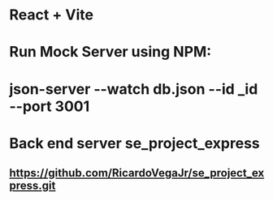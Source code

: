 # React + Vite

# Run Mock Server using NPM:
# json-server --watch db.json --id _id --port 3001

# Back end server se_project_express
## https://github.com/RicardoVegaJr/se_project_express.git

